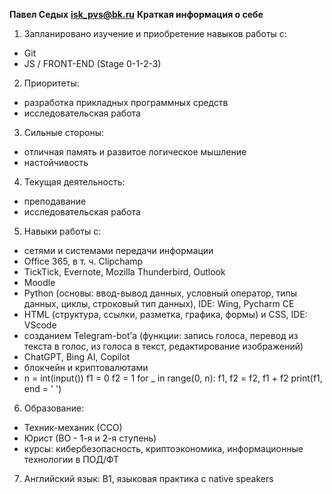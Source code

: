 **Павел Седых**
**isk_pvs@bk.ru**
**Краткая информация о себе**
 1. Запланировано изучение и приобретение навыков работы с:
 * Git
 * JS / FRONT-END (Stage 0-1-2-3)
  2. Приоритеты: 
 * разработка прикладных программных средств 
 * исследовательская работа
 3. Сильные стороны:
 * отличная память и развитое логическое мышление
 * настойчивость
 4. Текущая деятельность:
 * преподавание
 * исследовательская работа
 5. Навыки работы с:
 * сетями и системами передачи информации
 * Office 365, в т. ч. Clipchamp
 * TickTick, Evernote, Mozilla Thunderbird, Outlook
 * Moodle
 * Python (основы: ввод-вывод данных, условный оператор, типы данных, циклы, строковый тип данных), IDE: Wing, Pycharm CE
 * HTML (структура, ссылки, разметка, графика, формы) и CSS, IDE: VScode
 * созданием Telegram-bot’а (функции: запись голоса, перевод из текста в голос, из голоса в текст, редактирование изображений)
 * ChatGPT, Bing AI, Copilot
 * блокчейн и криптовалютами
 * n = int(input())
 f1 = 0
 f2 = 1
 for _ in range(0, n):
    f1, f2 = f2, f1 + f2
    print(f1, end = ' ')
6. Образование:
* Техник-механик (ССО)
* Юрист (ВО - 1-я и 2-я ступень)
* курсы: кибербезопасность, криптоэкономика, информационные технологии в ПОД/ФТ
7. Английский язык: B1, языковая практика с native speakers